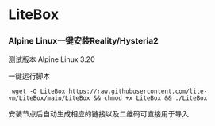 # LiteBox
### Alpine Linux一键安装Reality/Hysteria2

测试版本 Alpine Linux 3.20

一键运行脚本
```
 wget -O LiteBox https://raw.githubusercontent.com/lite-vm/LiteBox/main/LiteBox && chmod +x LiteBox && ./LiteBox 
```
安装节点后自动生成相应的链接以及二维码可直接用于导入


